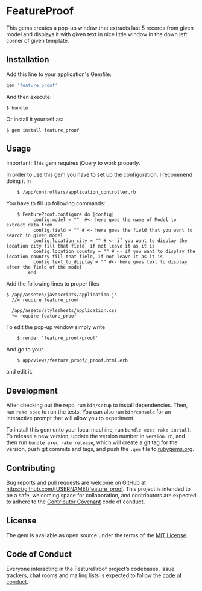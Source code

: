 # FeatureProof

This gems creates a pop-up window that extracts last 5 records from given model and displays it with given text in nice little window in the down left corner of given template.

## Installation

Add this line to your application's Gemfile:

```ruby
gem 'feature_proof'
```

And then execute:

    $ bundle

Or install it yourself as:

    $ gem install feature_proof

## Usage

Important! This gem requires jQuery to work properly.

In order to use this gem you have to set up the configuration. I recommend doing it in 
        
        $ /app/controllers/application_controller.rb

You have to fill up following commands:

        $ FeatureProof.configure do |config|
              config.model = ""  #<- here goes the name of Model to extract data from
              config.field = "" # <- here goes the field that you want to search in given model
              config.location_city = "" # <- if you want to display the location city fill that field, if not leave it as it is
              config.location_country = "" # <- if you want to display the location country fill that field, if not leave it as it is
              config.text_to_display = "" #<- here goes text to display after the field of the model
            end

Add the following lines to proper files
	
	$ /app/assetes/javascripts/application.js
	  //= require feature_proof

	  /app/assets/stylesheets/application.css
	  *= require feature_proof

To edit the pop-up window simply write
    
        $ render 'feature_proof/proof'
        
And go to your 
        
        $ app/views/feature_proof/_proof.html.erb 
        
and edit it.
  

## Development

After checking out the repo, run `bin/setup` to install dependencies. Then, run `rake spec` to run the tests. You can also run `bin/console` for an interactive prompt that will allow you to experiment.

To install this gem onto your local machine, run `bundle exec rake install`. To release a new version, update the version number in `version.rb`, and then run `bundle exec rake release`, which will create a git tag for the version, push git commits and tags, and push the `.gem` file to [rubygems.org](https://rubygems.org).

## Contributing

Bug reports and pull requests are welcome on GitHub at https://github.com/[USERNAME]/feature_proof. This project is intended to be a safe, welcoming space for collaboration, and contributors are expected to adhere to the [Contributor Covenant](http://contributor-covenant.org) code of conduct.

## License

The gem is available as open source under the terms of the [MIT License](http://opensource.org/licenses/MIT).

## Code of Conduct

Everyone interacting in the FeatureProof project’s codebases, issue trackers, chat rooms and mailing lists is expected to follow the [code of conduct](https://github.com/[USERNAME]/feature_proof/blob/master/CODE_OF_CONDUCT.md).
